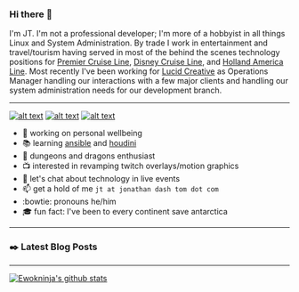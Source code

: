 ### Hi there :wave:

I'm JT. I'm not a professional developer; I'm more of a hobbyist in all things Linux and System Administration. By trade I work in entertainment and travel/tourism having served in most of the behind the scenes technology positions for [Premier Cruise Line][pcl], [Disney Cruise Line][dcl], and [Holland America Line][hal]. Most recently I've been working for [Lucid Creative][lucid] as Operations Manager handling our interactions with a few major clients and handling our system administration needs for our development branch.


---

[![alt text][1.1]][1] [![alt text][2.1]][2] [![alt text][3.1]][3]

* :evergreen_tree: working on personal wellbeing
* :books: learning [ansible][ansible] and [houdini][houdini]
* :crown: dungeons and dragons enthusiast
* :tv: interested in revamping twitch overlays/motion graphics
* :speech_balloon: let's chat about technology in live events
* :mailbox: get a hold of me `jt at jonathan dash tom dot com`
* :bowtie: pronouns he/him
* :mortar_board: fun fact: I've been to every continent save antarctica

---

### :black_nib: Latest Blog Posts

<!-- BLOG-POST-LIST:START -->
<!-- BLOG-POST-LIST:END -->

---

[![Ewokninja's github stats](https://github-readme-stats.vercel.app/api?username=ewokninja&count_private=true&show_icons=true&theme=dracula)](https://github.com/anuraghazra/github-readme-stats)

<!-- link definitions -->

[pcl]:https://en.wikipedia.org/wiki/Premier_Cruise_Line
[dcl]:https://disneycruise.disney.go.com/
[hal]:https://www.hollandamerica.com/
[lucid]:http://lucid.rocks/
[ansible]:https://www.ansible.com/
[houdini]:https://www.sidefx.com/

<!-- links to your social media accounts -->

[1]: http://www.twitter.com/ewokninja
[2]: http://www.facebook.com/ewokninja
[3]: http://linkedin.com/in/jontom


<!-- links to social media icons -->

[1.1]: https://github.com/paulrobertlloyd/socialmediaicons/blob/main/twitter-24x24.png (twitter icon)
[2.1]: https://github.com/paulrobertlloyd/socialmediaicons/blob/main/facebook-24x24.png (facebook icon)
[3.1]: https://github.com/paulrobertlloyd/socialmediaicons/blob/main/linkedin-24x24.png (linkedin icon)
